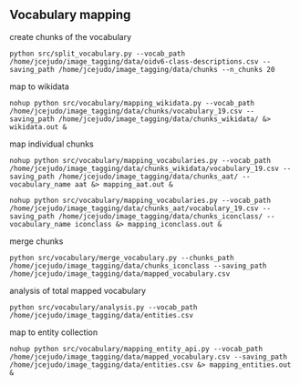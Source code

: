 ## Vocabulary mapping

create chunks of the vocabulary

`python src/split_vocabulary.py --vocab_path /home/jcejudo/image_tagging/data/oidv6-class-descriptions.csv --saving_path /home/jcejudo/image_tagging/data/chunks --n_chunks 20`

map to wikidata

`nohup python src/vocabulary/mapping_wikidata.py --vocab_path /home/jcejudo/image_tagging/data/chunks/vocabulary_19.csv --saving_path /home/jcejudo/image_tagging/data/chunks_wikidata/ &> wikidata.out &`


map individual chunks

`nohup python src/vocabulary/mapping_vocabularies.py --vocab_path /home/jcejudo/image_tagging/data/chunks_wikidata/vocabulary_19.csv --saving_path /home/jcejudo/image_tagging/data/chunks_aat/ --vocabulary_name aat &> mapping_aat.out &`

`nohup python src/vocabulary/mapping_vocabularies.py --vocab_path /home/jcejudo/image_tagging/data/chunks_aat/vocabulary_19.csv --saving_path /home/jcejudo/image_tagging/data/chunks_iconclass/ --vocabulary_name iconclass &> mapping_iconclass.out &` 

merge chunks

`python src/vocabulary/merge_vocabulary.py --chunks_path /home/jcejudo/image_tagging/data/chunks_iconclass --saving_path /home/jcejudo/image_tagging/data/mapped_vocabulary.csv`

analysis of total mapped vocabulary

`python src/vocabulary/analysis.py --vocab_path /home/jcejudo/image_tagging/data/entities.csv`

map to entity collection

`nohup python src/vocabulary/mapping_entity_api.py --vocab_path /home/jcejudo/image_tagging/data/mapped_vocabulary.csv --saving_path /home/jcejudo/image_tagging/data/entities.csv &> mapping_entities.out &`